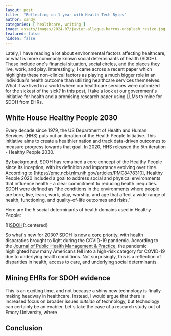 ```yaml
---
layout: post
title:  "Reflecting on 1 year with Health Tech Bytes"
author: sandy
categories: [ healthcare, writing ]
image: assets/images/2024-07/javier-allegue-barros-unsplash_resize.jpg
featured: false
hidden: false
---
```


Lately, I have reading a lot about environmental factors affecting healthcare, or what is more commonly known social determinants of health (SDOH).  These include one's financial situation, social circles, and the places they live, work, and play.  Interestingly, I came across a recent paper which highlights these non-clinical factors as playing a much bigger role in an individual's health outcome than utilizing healthcare services themselves.  What if we lived in a world where our healthcare services were optimized for the sickest of the sick? In this post, I take a look at our government's initiative for health and a promising research paper using LLMs to mine for SDOH from EHRs.

## White House Healthy People 2030
Every decade since 1979, the US Department of Health and Human Services (HHS) puts out an iteration of the Health People Initiative.  This initiative aims to create a healthier nation and track data-driven outcomes to measure progress towards that goal.  In 2020, HHS released the 5th iteration - Healthy People 2030.  

By background, SDOH has remained a core concept of the Healthy People since its inception, with its definition and importance evolving over time.  According to [https://pmc.ncbi.nlm.nih.gov/articles/PMC8478310], Healthy People 2020 included a goal to address social and physical environments that influence health - a clear commitment to reducing health inequities.  SDOH were defined as “the conditions in the environments where people are born, live, learn, work, play, worship, and age that affect a wide range of health, functioning, and quality-of-life outcomes and risks.”

Here are the 5 social determinants of health domains used in Healthy People:

[!][SDOH](/assets/images/2024-08/sdoh.png){:.centered}

So what's new for 2030?  SDOH is now a [core priority](https://odphp.health.gov/healthypeople/priority-areas), with health disparaties brought to light during the COVID-19 pandemic.  According to the [Journal of Public Health Management & Practice](https://journals.lww.com/jphmp/Fulltext/2021/11001/Healthy_People_2030__A_Call_to_Action_to_Lead.5.aspx), the pandemic highlighted how many Americans fell into a high-risk category for COVID-19 due to underlying health conditions.  Not surprisingly, this is a reflection of disparities in health, access to care, and underlying social determinants.


## Mining EHRs for SDOH evidence
This is an exciting time, and not because a shiny new technology is finally making headway in healthcare.  Instead, I would argue that there is increased focus on broader issues *outside* of technology, but technology can certainly be an enabler.  Let's take the case of a research study out of Emory University, where 

## Conclusion
